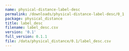 ```yaml
---
name: physical-distance-label-desc
permalink: /downloads/physical-distance-label-desc/0_1
package: physical_distance
title: label_desc
filename: label_desc.csv
version: '0.1'
full_version: 0.1.1
file: /data/physical_distance/0.1/label_desc.csv
---
```

